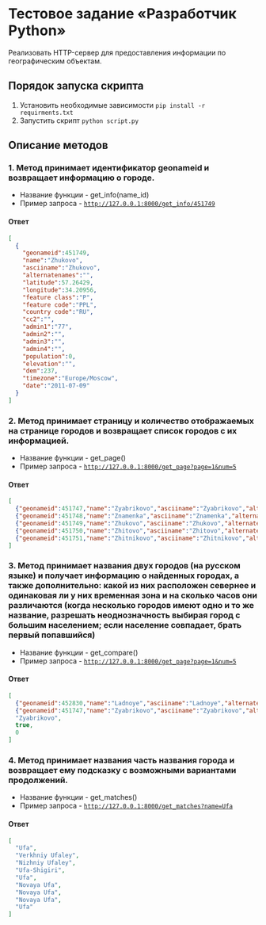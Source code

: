 # Тестовое задание «Разработчик Python»
Реализовать HTTP-сервер для предоставления информации по географическим объектам.

## Порядок запуска скрипта
1. Установить необходимые зависимости <code>pip install -r requirments.txt</code>
2. Запустить скрипт <code>python script.py</code>

## Описание методов

### 1. Метод принимает идентификатор geonameid и возвращает информацию о городе.
* Название функции - get_info(name_id)
* Пример запроса - <code>http://127.0.0.1:8000/get_info/451749</code>
#### Ответ 
```json
[
  {
    "geonameid":451749,
    "name":"Zhukovo",
    "asciiname":"Zhukovo",
    "alternatenames":"",
    "latitude":57.26429,
    "longitude":34.20956,
    "feature class":"P",
    "feature code":"PPL",
    "country code":"RU",
    "cc2":"",
    "admin1":"77",
    "admin2":"",
    "admin3":"",
    "admin4":"",
    "population":0,
    "elevation":"",
    "dem":237,
    "timezone":"Europe/Moscow",
    "date":"2011-07-09"
  }
]
```
### 2. Метод принимает страницу и количество отображаемых на странице городов и возвращает список городов с их информацией. 
* Название функции - get_page()
* Пример запроса - <code>http://127.0.0.1:8000/get_page?page=1&num=5</code>
#### Ответ 
```json
[
  {"geonameid":451747,"name":"Zyabrikovo","asciiname":"Zyabrikovo","alternatenames":"","latitude":56.84665,"longitude":34.7048,"feature class":"P","feature code":"PPL","country code":"RU","cc2":"","admin1":"77","admin2":"","admin3":"","admin4":"","population":0,"elevation":"","dem":204,"timezone":"Europe/Moscow","date":"2011-07-09"},
  {"geonameid":451748,"name":"Znamenka","asciiname":"Znamenka","alternatenames":"","latitude":56.74087,"longitude":34.02323,"feature class":"P","feature code":"PPL","country code":"RU","cc2":"","admin1":"77","admin2":"","admin3":"","admin4":"","population":0,"elevation":"","dem":215,"timezone":"Europe/Moscow","date":"2011-07-09"},
  {"geonameid":451749,"name":"Zhukovo","asciiname":"Zhukovo","alternatenames":"","latitude":57.26429,"longitude":34.20956,"feature class":"P","feature code":"PPL","country code":"RU","cc2":"","admin1":"77","admin2":"","admin3":"","admin4":"","population":0,"elevation":"","dem":237,"timezone":"Europe/Moscow","date":"2011-07-09"},
  {"geonameid":451750,"name":"Zhitovo","asciiname":"Zhitovo","alternatenames":"","latitude":57.29693,"longitude":34.41848,"feature class":"P","feature code":"PPL","country code":"RU","cc2":"","admin1":"77","admin2":"","admin3":"","admin4":"","population":0,"elevation":"","dem":247,"timezone":"Europe/Moscow","date":"2011-07-09"},
  {"geonameid":451751,"name":"Zhitnikovo","asciiname":"Zhitnikovo","alternatenames":"","latitude":57.20064,"longitude":34.57831,"feature class":"P","feature code":"PPL","country code":"RU","cc2":"","admin1":"77","admin2":"","admin3":"","admin4":"","population":0,"elevation":"","dem":198,"timezone":"Europe/Moscow","date":"2011-07-09"}
]
```
### 3.	Метод принимает названия двух городов (на русском языке) и получает информацию о найденных городах, а также дополнительно: какой из них расположен севернее и одинаковая ли у них временная зона и на сколько часов они различаются (когда несколько городов имеют одно и то же название, разрешать неоднозначность выбирая город с большим населением; если население совпадает, брать первый попавшийся)
* Название функции - get_compare()
* Пример запроса - <code>http://127.0.0.1:8000/get_page?page=1&num=5</code>
#### Ответ 
```json
[
  {"geonameid":452830,"name":"Ladnoye","asciiname":"Ladnoye","alternatenames":"Ladnoe,Ladnoye,Ладное","latitude":56.81009,"longitude":33.54139,"feature class":"P","feature code":"PPL","country code":"RU","cc2":"","admin1":"77","admin2":"","admin3":"","admin4":"","population":0,"elevation":"","dem":217,"timezone":"Europe/Moscow","date":"2012-01-16"},
  {"geonameid":451747,"name":"Zyabrikovo","asciiname":"Zyabrikovo","alternatenames":"","latitude":56.84665,"longitude":34.7048,"feature class":"P","feature code":"PPL","country code":"RU","cc2":"","admin1":"77","admin2":"","admin3":"","admin4":"","population":0,"elevation":"","dem":204,"timezone":"Europe/Moscow","date":"2011-07-09"},
  "Zyabrikovo",
  true,
  0
]
```
### 4.	Метод принимает названия часть названия города и возвращает ему подсказку с возможными вариантами продолжений.
* Название функции - get_matches()
* Пример запроса - <code>http://127.0.0.1:8000/get_matches?name=Ufa</code>
#### Ответ 
```json
[
  "Ufa",
  "Verkhniy Ufaley",
  "Nizhniy Ufaley",
  "Ufa-Shigiri",
  "Ufa",
  "Novaya Ufa",
  "Novaya Ufa",
  "Novaya Ufa",
  "Ufa"
]
```
